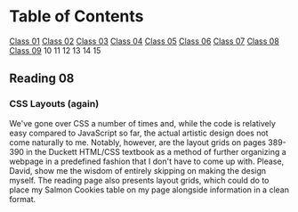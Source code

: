 # Table of Contents

[Class 01](class-01.md)
[Class 02](class-02.md)
[Class 03](class-03.md)
[Class 04](class-04.md)
[Class 05](class-05.md)
[Class 06](class-06.md)
[Class 07](class-07.md)
[Class 08](class-08.md)
[Class 09](class-09.md)
10
11
12
13
14
15

## Reading 08

### CSS Layouts (again)

We've gone over CSS a number of times and, while the code is relatively easy compared to JavaScript so far, the actual artistic design does not come naturally to me. Notably, however, are the layout grids on pages 389-390 in the Duckett HTML/CSS textbook as a method of further organizing a webpage in a predefined fashion that I don't have to come up with. Please, David, show me the wisdom of entirely skipping on making the design myself. The reading page also presents layout grids, which could do to place my Salmon Cookies table on my page alongside information in a clean format.
